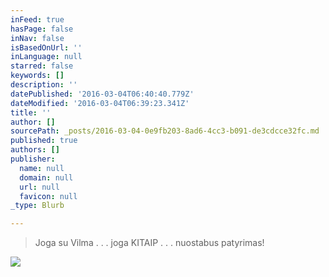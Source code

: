 ```yaml
---
inFeed: true
hasPage: false
inNav: false
isBasedOnUrl: ''
inLanguage: null
starred: false
keywords: []
description: ''
datePublished: '2016-03-04T06:40:40.779Z'
dateModified: '2016-03-04T06:39:23.341Z'
title: ''
author: []
sourcePath: _posts/2016-03-04-0e9fb203-8ad6-4cc3-b091-de3cdcce32fc.md
published: true
authors: []
publisher:
  name: null
  domain: null
  url: null
  favicon: null
_type: Blurb

---
```

> Joga su Vilma . . . joga KITAIP . . . nuostabus patyrimas!

![](https://the-grid-user-content.s3-us-west-2.amazonaws.com/056844df-1a25-4d17-b8c0-01442f54a0c9.jpg)